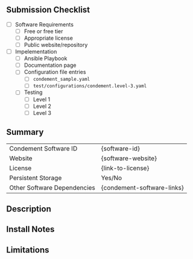 <!-- If you have followed the guide and written the documentation correctly, most of the details here can be a direct cut and paste -->

## Submission Checklist

* [ ] Software Requirements
  * [ ] Free or free tier
  * [ ] Appropriate license
  * [ ] Public website/repository
* [ ] Impelementation
  * [ ] Ansible Playbook
  * [ ] Documentation page
  * [ ] Configuration file entries
    * [ ] `condement_sample.yaml`
    * [ ] `test/configurations/condement.level-3.yaml`
  * [ ] Testing
    * [ ] Level 1
    * [ ] Level 2
    * [ ] Level 3

## Summary

|                             |                                |
| --------------------------- | ------------------------------ |
| Condement Software ID       | {software-id}                  |
| Website                     | {software-website}             |
| License                     | {link-to-license}              |
| Persistent Storage          | Yes/No                         |
| Other Software Dependencies | {condement-software-links}     |

## Description

<!--
Include a brief description of the software and what it is used for.
This can usually be retrieved from the website for the software.
-->

## Install Notes

<!--
Include any special notes about the install. For example, the golang software
package also installs a number of go pakcages which are used by the VSCode
golang extensionin order to reduce the time to configure the machine.
-->

## Limitations

<!--
Any limitations on usability of the software due to how it is installed should
be listed here.
-->


